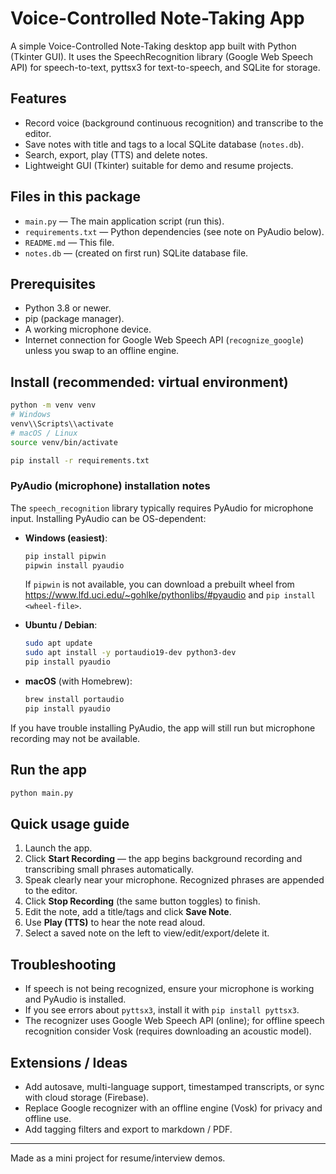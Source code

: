 # Voice-Controlled Note-Taking App

A simple Voice-Controlled Note-Taking desktop app built with Python (Tkinter GUI). It uses the SpeechRecognition library (Google Web Speech API) for speech-to-text, pyttsx3 for text-to-speech, and SQLite for storage.

## Features
- Record voice (background continuous recognition) and transcribe to the editor.
- Save notes with title and tags to a local SQLite database (`notes.db`).
- Search, export, play (TTS) and delete notes.
- Lightweight GUI (Tkinter) suitable for demo and resume projects.

## Files in this package
- `main.py` — The main application script (run this).
- `requirements.txt` — Python dependencies (see note on PyAudio below).
- `README.md` — This file.
- `notes.db` — (created on first run) SQLite database file.

## Prerequisites
- Python 3.8 or newer.
- pip (package manager).
- A working microphone device.
- Internet connection for Google Web Speech API (`recognize_google`) unless you swap to an offline engine.

## Install (recommended: virtual environment)
```bash
python -m venv venv
# Windows
venv\\Scripts\\activate
# macOS / Linux
source venv/bin/activate

pip install -r requirements.txt
```

### PyAudio (microphone) installation notes
The `speech_recognition` library typically requires PyAudio for microphone input. Installing PyAudio can be OS-dependent:

- **Windows (easiest)**:
  ```bash
  pip install pipwin
  pipwin install pyaudio
  ```
  If `pipwin` is not available, you can download a prebuilt wheel from https://www.lfd.uci.edu/~gohlke/pythonlibs/#pyaudio and `pip install <wheel-file>`.

- **Ubuntu / Debian**:
  ```bash
  sudo apt update
  sudo apt install -y portaudio19-dev python3-dev
  pip install pyaudio
  ```

- **macOS** (with Homebrew):
  ```bash
  brew install portaudio
  pip install pyaudio
  ```

If you have trouble installing PyAudio, the app will still run but microphone recording may not be available.

## Run the app
```bash
python main.py
```

## Quick usage guide
1. Launch the app.
2. Click **Start Recording** — the app begins background recording and transcribing small phrases automatically.
3. Speak clearly near your microphone. Recognized phrases are appended to the editor.
4. Click **Stop Recording** (the same button toggles) to finish.
5. Edit the note, add a title/tags and click **Save Note**.
6. Use **Play (TTS)** to hear the note read aloud.
7. Select a saved note on the left to view/edit/export/delete it.

## Troubleshooting
- If speech is not being recognized, ensure your microphone is working and PyAudio is installed.
- If you see errors about `pyttsx3`, install it with `pip install pyttsx3`.
- The recognizer uses Google Web Speech API (online); for offline speech recognition consider Vosk (requires downloading an acoustic model).

## Extensions / Ideas
- Add autosave, multi-language support, timestamped transcripts, or sync with cloud storage (Firebase).
- Replace Google recognizer with an offline engine (Vosk) for privacy and offline use.
- Add tagging filters and export to markdown / PDF.

---
Made as a mini project for resume/interview demos.

